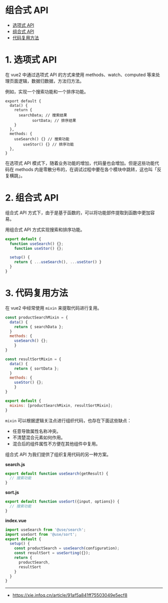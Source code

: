 # 组合式 API

- [选项式 API](#1-选项式-API)
- [组合式 API](#2-组合式-API)
- [代码复用方法](#3-代码复用方法)

# 1. 选项式 API

在 vue2 中通过选项式 API 的方式来使用 methods、watch、computed 等来处理页面逻辑，数据归数据，方法归方法。

例如，实现一个搜索功能和一个排序功能。

```vue
export default {
  data() {
    return {
      searchData; // 搜索结果
			sortData; // 排序结果
    }
  },
  methods: {
    useSearch() {} // 搜索功能
		useStor() {} // 排序功能
  },
}
```

在选项式 API 模式下，随着业务功能的增加，代码量也会增加。但是这些功能代码在 methods 内是零散分布的，在调试过程中要在各个模块中跳转，这也叫「反复横跳」。

# 2. 组合式 API

组合式 API 方式下，由于是基于函数的，可以将功能部件提取到函数中更加容易。

用组合式 API 方式实现搜索和排序功能。

```js
export default {
  function useSearch() {};
	function useStor() {};

  setup() {
    return { ...useSearch(), ...useStor() }
  }
}
```

# 3. 代码复用方法

在 vue2 中经常使用 `mixin` 来提取代码进行复用。

```js
const productSearchMixin = {
  data() {
    return { searchData };
  }
  methods: {
  	useSearch() {};
	}
}

const resultSortMixin = {
  data() {
    return { sortData };
  }
  methods: {
  	useStor() {};
	}
}

export default {
  mixins: [productSearchMixin, resultSortMixin];
}
```

`mixin` 可以根据逻辑关注点进行组织代码，也存在下面这些缺点：

- 任意导致属性名称冲突。
- 不清楚混合元素如何作用。
- 混合后的组件属性不方便在其他组件中复用。

组合式 API 为我们提供了组织复用代码的另一种方案。

**search.js**

```js
export default function useSearch(getResult) {
  // 搜索功能
}
```

**sort.js**

```js
export default function useSort({input, options}) {
  // 搜索功能
}
```

**index.vue**

```js
import useSearch from '@use/search';
import useSort from '@use/sort';
export default {
  setup() {
    const productSearch = useSearch(configuration);
    const resultSort = useSorting({});
    return {
      productSearch,
      resultSort
    }
  }
}
```



****

- https://xie.infoq.cn/article/91af5a841ff75503049e5ecf8
